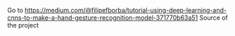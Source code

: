 Go to https://medium.com/@filipefborba/tutorial-using-deep-learning-and-cnns-to-make-a-hand-gesture-recognition-model-371770b63a51
 Source of the project
